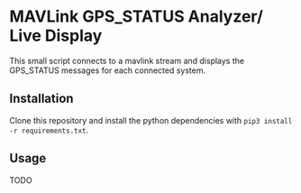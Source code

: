 # MAVLink GPS_STATUS Analyzer/ Live Display
This small script connects to a mavlink stream and displays the GPS_STATUS messages for each connected system.


## Installation
Clone this repository and install the python dependencies with `pip3 install -r requirements.txt`.


## Usage
TODO
